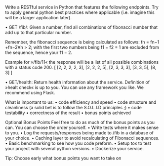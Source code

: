 Write a RESTful service in Python that features the following endpoints. Try to apply general python best
practices where applicable (i.e. imagine this will be a larger application later).

• GET /fib/<number>: Given a number, find all combinations of fibonacci number that add up to
that particular number.

Remember, the fibonacci sequence is being calculated as follows: fn = fn−1 +fn−2∀n > 2; with the first
two numbers being f1 = f2 = 1 are excluded from the sequence, hence your f1 = 2.

Example for »/fib/11« the response will be a list of all possible combinations with a status code 200.
[ [2, 2, 2, 2, 3], [2, 2, 2, 5], [2, 3, 3, 3], [3, 3, 5], [8, 3] ]

• GET/health: Return health information about the service. Definition of »healt check« is up to you.
You can use any framework you like. We recommend using Flask.

What is important to us:
• code efficiency and speed
• code structure and cleanliness (a solid bet is to follow the S.O.L.I.D principles ;)
• code testability
• correctness of the result
• bonus points achieved

Optional Bonus Points
Feel free to do as much of the bonus points as you can. You can choose the order yourself.
• Write tests where it makes sense to you.
• Log the requests/responses being made to /fib in a database of your choice.
• Caching layer to avoid recalculating of Fibonacci sequences.
• Basic benchmarking to see how you code preform.
• Setup tox to test your project with several python versions.
• Dockerize your service.

Tip: Choose early what bonus points you want to take on
